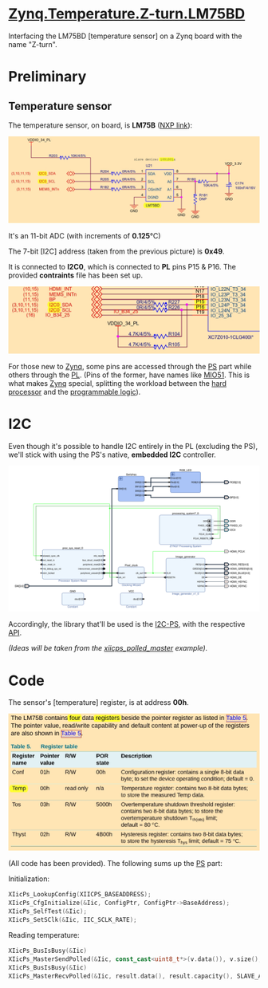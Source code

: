 # [Zynq.Temperature.Z-turn.LM75BD](https://github.com/Spyros667/Zynq.Temperature.Z-turn.LM75BD)

Interfacing the LM75BD [temperature sensor] on a Zynq board with the name "Z-turn".

# Preliminary

## Temperature sensor

The temperature sensor, on board, is **LM75B** ([NXP link](https://www.nxp.com/part/LM75BD)):

![LM75B](img/LM75B.jpg)

It's an 11-bit ADC (with increments of **0.125**°C)

The 7-bit [I2C] address (taken from the previous picture) is **0x49**.

It is connected to **I2C0**, which is connected to **PL** pins P15 & P16. The provided **contraints** file has been set up.

![PL I2C0](img/PL-I2C0.jpg)

For those new to [Zynq][Zynq], some pins are accessed through the [PS][PS] part while others through the [PL][PL]. (Pins of the former, have names like [MIO51][MIO]. This is what makes [Zynq][Zynq] special, splitting the workload between the [hard processor][PS] and the [programmable logic][PL]).

# I2C

Even though it's possible to handle I2C entirely in the PL (excluding the PS), we'll stick with using the PS's native, **embedded I2C** controller.

![I2C controller](block_design/sandbox.svg)

Accordingly, the library that'll be used is the [I2C-PS](https://xilinx-wiki.atlassian.net/wiki/spaces/A/pages/18841822/I2C-PS+standalone+driver), with the respective [API](https://xilinx.github.io/embeddedsw.github.io/iicps/doc/html/api/index.html).

*(Ideas will be taken from the [xiicps_polled_master](https://github.com/Xilinx/embeddedsw/blob/master/XilinxProcessorIPLib/drivers/iicps/examples/xiicps_polled_master_example.c) example).*

# Code

The sensor's [temperature] register, is at address **00h**.

![Registers](img/Registers.jpg)

(All code has been provided). The following sums up the [PS][PS] part:

Initialization:

```C++
XIicPs_LookupConfig(XIICPS_BASEADDRESS);
XIicPs_CfgInitialize(&Iic, ConfigPtr, ConfigPtr->BaseAddress);
XIicPs_SelfTest(&Iic);
XIicPs_SetSClk(&Iic, IIC_SCLK_RATE);
```

Reading temperature:

```C++
XIicPs_BusIsBusy(&Iic)
XIicPs_MasterSendPolled(&Iic, const_cast<uint8_t*>(v.data()), v.size(), SLAVE_ADDRESS);  // Send register address (00h)
XIicPs_BusIsBusy(&Iic)
XIicPs_MasterRecvPolled(&Iic, result.data(), result.capacity(), SLAVE_ADDRESS);  // Read register's (00h) value
```

[PL]: ## "Programmable Logic"
[PS]: ## "Processing System"
[MIO]: ## "Multiplexed I/O"
[Zynq]: https://www.amd.com/en/products/adaptive-socs-and-fpgas/soc/zynq-7000.html